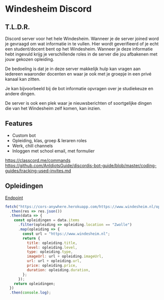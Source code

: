 # Windesheim Discord

## T.L.D.R.

Discord server voor het hele Windesheim. Wanneer je de server joined word je gevraagd om wat informatie in te vullen. Hier wordt geverifieerd of je echt een student/docent bent op het Windesheim. Wanneer je deze informatie hebt ingevuld krijg je verschillende roles in de server die jou afbakenen met jouw gekozen opleiding.

De bedoeling is dat je in deze server makkelijk hulp kan vragen aan iedereen waaronder docenten en waar je ook met je groepje in een privé kanaal kan zitten.

Je kan bijvoorbeeld bij de bot informatie opvragen over je studiekeuze en andere dingen.

De server is ook een plek waar je nieuwsberichten of soortgelijke dingen die van het Windesheim zelf komen, kan inzien.

## Features

- Custom bot
- Opleiding, klas, groep & leraren roles
- Werk, chill channels
- Inloggen met school email, met formulier

https://classcord.me/commands
https://github.com/AnIdiotsGuide/discordjs-bot-guide/blob/master/coding-guides/tracking-used-invites.md

## Opleidingen

[Endpoint](https://www.windesheim.nl/opleidingoverviewpage/json?showAll=true)

```javascript
fetch("https://cors-anywhere.herokuapp.com/https://www.windesheim.nl/opleidingoverviewpage/json?showAll=true")
  .then(res => res.json())
  .then(data => {
    const opleidingen = data.items
      .filter(opleiding => opleiding.location == "Zwolle")
      .map(opleiding => {
        const url = "https://www.windesheim.nl";
        return {
          title: opleiding.title,
          level: opleiding.level,
          type: opleiding.type,
          imageUrl: url + opleiding.imageUrl,
          url: url + opleiding.url,
          price: opleiding.price,
          duration: opleiding.duration,
        };
      });
    return opleidingen;
  })
  .then(console.log);
```
